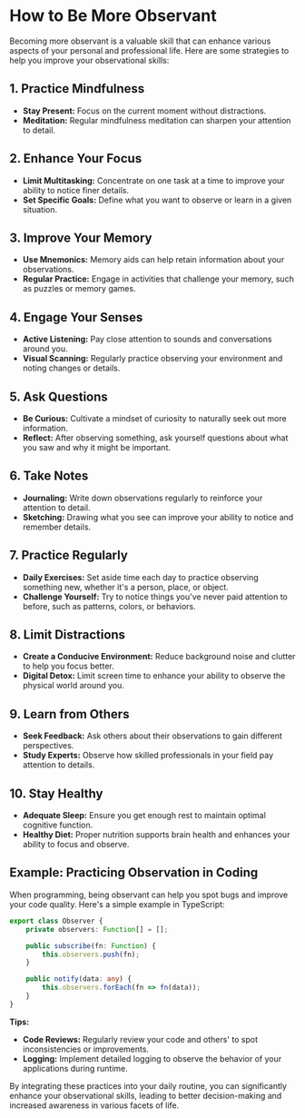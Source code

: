 # How to Be More Observant

Becoming more observant is a valuable skill that can enhance various aspects of your personal and professional life. Here are some strategies to help you improve your observational skills:

## 1. **Practice Mindfulness**

- **Stay Present:** Focus on the current moment without distractions.
- **Meditation:** Regular mindfulness meditation can sharpen your attention to detail.

## 2. **Enhance Your Focus**

- **Limit Multitasking:** Concentrate on one task at a time to improve your ability to notice finer details.
- **Set Specific Goals:** Define what you want to observe or learn in a given situation.

## 3. **Improve Your Memory**

- **Use Mnemonics:** Memory aids can help retain information about your observations.
- **Regular Practice:** Engage in activities that challenge your memory, such as puzzles or memory games.

## 4. **Engage Your Senses**

- **Active Listening:** Pay close attention to sounds and conversations around you.
- **Visual Scanning:** Regularly practice observing your environment and noting changes or details.

## 5. **Ask Questions**

- **Be Curious:** Cultivate a mindset of curiosity to naturally seek out more information.
- **Reflect:** After observing something, ask yourself questions about what you saw and why it might be important.

## 6. **Take Notes**

- **Journaling:** Write down observations regularly to reinforce your attention to detail.
- **Sketching:** Drawing what you see can improve your ability to notice and remember details.

## 7. **Practice Regularly**

- **Daily Exercises:** Set aside time each day to practice observing something new, whether it's a person, place, or object.
- **Challenge Yourself:** Try to notice things you've never paid attention to before, such as patterns, colors, or behaviors.

## 8. **Limit Distractions**

- **Create a Conducive Environment:** Reduce background noise and clutter to help you focus better.
- **Digital Detox:** Limit screen time to enhance your ability to observe the physical world around you.

## 9. **Learn from Others**

- **Seek Feedback:** Ask others about their observations to gain different perspectives.
- **Study Experts:** Observe how skilled professionals in your field pay attention to details.

## 10. **Stay Healthy**

- **Adequate Sleep:** Ensure you get enough rest to maintain optimal cognitive function.
- **Healthy Diet:** Proper nutrition supports brain health and enhances your ability to focus and observe.

## Example: Practicing Observation in Coding

When programming, being observant can help you spot bugs and improve your code quality. Here's a simple example in TypeScript:

```typescript:src/utils/observer.ts
export class Observer {
    private observers: Function[] = [];

    public subscribe(fn: Function) {
        this.observers.push(fn);
    }

    public notify(data: any) {
        this.observers.forEach(fn => fn(data));
    }
}
```

**Tips:**

- **Code Reviews:** Regularly review your code and others' to spot inconsistencies or improvements.
- **Logging:** Implement detailed logging to observe the behavior of your applications during runtime.

By integrating these practices into your daily routine, you can significantly enhance your observational skills, leading to better decision-making and increased awareness in various facets of life.